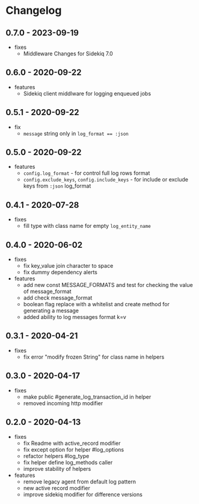 # Changelog

## 0.7.0 - 2023-09-19
* fixes
  * Middleware Changes for Sidekiq 7.0

## 0.6.0 - 2020-09-22
* features
  * Sidekiq client middlware for logging enqueued jobs

## 0.5.1 - 2020-09-22
* fix
  * `message` string only in `log_format == :json`

## 0.5.0 - 2020-09-22
* features
  * `config.log_format` - for control full log rows format
  * `config.exclude_keys`, `config.include_keys` - for include or exclude keys from `:json` log_format

## 0.4.1 - 2020-07-28
* fixes
  * fill type with class name for empty `log_entity_name`

## 0.4.0 - 2020-06-02
* fixes
  * fix key_value join character to space
  * fix dummy dependency alerts
* features
  * add new const MESSAGE_FORMATS and test for checking the value of message_format
  * add check message_format
  * boolean flag replace with a whitelist and create method for generating a message
  * added ability to log messages format k=v

## 0.3.1 - 2020-04-21
* fixes
  * fix error "modify frozen String" for class name in helpers

## 0.3.0 - 2020-04-17
* fixes
  * make public #generate_log_transaction_id in helper
  * removed incoming http modifier

## 0.2.0 - 2020-04-13
* fixes
  * fix Readme with active_record modifier
  * fix except option for helper #log_options
  * refactor helpers #log_type
  * fix helper define log_methods caller
  * improve stability of helpers
* features
  * remove legacy agent from default log pattern
  * new active record modifier
  * improve sidekiq modifier for difference versions
